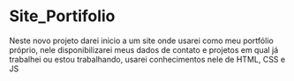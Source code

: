 # Site_Portifolio
Neste novo projeto darei inicio a um site onde usarei como meu portfólio próprio, nele disponibilizarei meus dados de contato e projetos em qual já trabalhei ou estou trabalhando, usarei conhecimentos nele de HTML, CSS e JS
